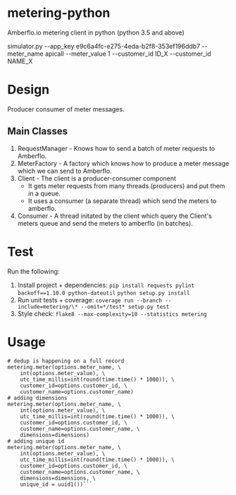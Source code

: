 # metering-python
Amberflo.io metering client in python (python 3.5 and above)

simulator.py --app_key e9c6a4fc-e275-4eda-b2f8-353ef196ddb7 --meter_name apicall --meter_value 1 --customer_id ID_X --customer_id NAME_X

# Design
Producer consumer of meter messages.

## Main Classes
1. RequestManager - Knows how to send a batch of meter requests to Amberflo.
2. MeterFactory - A factory which knows how to produce a meter message which we can send to Amberflo.
3. Client - The client is a producer-consumer component
    * It gets meter requests from many threads (producers) and put them in a queue.
    * It uses a consumer (a separate thread) which send the meters to amberflo.
4. Consumer - A thread initated by the client which query the Client's meters queue and send the meters to amberflo (in batches).

# Test
Run the following:
1. Install project + dependencies:
```pip install requests pylint backoff==1.10.0 python-dateutil```
```python setup.py install```
3. Run unit tests + coverage:
```coverage run --branch --include=metering/\* --omit=*/test* setup.py test```
2. Style check:
```flake8 --max-complexity=10 --statistics metering```

# Usage

```
# dedup is happening on a full record
metering.meter(options.meter_name, \
    int(options.meter_value), \
    utc_time_millis=int(round(time.time() * 1000)), \
    customer_id=options.customer_id, \
    customer_name=options.customer_name)
# adding dimensions
metering.meter(options.meter_name, \
    int(options.meter_value), \
    utc_time_millis=int(round(time.time() * 1000)), \
    customer_id=options.customer_id, \
    customer_name=options.customer_name, \
    dimensions=dimensions)
# adding unique id
metering.meter(options.meter_name, \
    int(options.meter_value), \
    utc_time_millis=int(round(time.time() * 1000)), \
    customer_id=options.customer_id, \
    customer_name=options.customer_name, \
    dimensions=dimensions, \
    unique_id = uuid1())```

